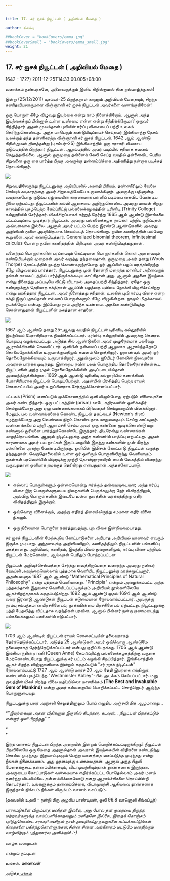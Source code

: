 ```yaml
---


title: 17. சர் ஐசக் நியூட்டன் ( அறிவியல் மேதை )

author: சிலம்பு

##bookCover = "bookCovers/emma.jpg"
##bookCoverSmall = "bookCovers/emma_small.jpg"
weight: 21
---
```


## 17. சர் ஐசக் நியூட்டன் ( அறிவியல் மேதை )

1642 - 1727) 2011-12-25T14:33:00.005+08:00

வணக்கம் நண்பர்களே, அனைவருக்கும் இனிய கிறிஸ்துமஸ் தின நல்வாழ்த்துகள்!

இன்று (25/12/2011) டிசம்பர்-25 பிறந்தநாள் காணும் அறிவியல் மேதையும், சிறந்த கணிதவியலாருமான விஞ்ஞானி சர் ஐசக் நியூட்டன் அவர்களை வணங்குகிறேன்!

ஒரு பொருள் கீழே விழுவது இயற்கை என்று நாம் நினைக்கிறோம். ஆனால் அந்த இயற்கைக்குப் பின்னால் உள்ள உண்மை என்ன என்று சிந்திக்கிறோமா? ஒருவர் சிந்தித்தார் அதன் மூலம்தான் புவியின் ஈர்ப்பு விசையைப் பற்றி உலகம் தெரிந்துகொண்டது. அந்த மாபெரும் கண்டுபிடிப்பைச் செய்தவர் இங்கிலாந்து தேசம் உலக்குத் தந்த தன்னிகரற்ற விஞ்ஞானி சர் ஐசக் நியூட்டன். 1642 ஆம் ஆண்டு கிரிஸ்துமஸ் தினத்தன்று (டிசம்பர்-25) இங்கிலாந்தில் ஒரு சராசரி விவசாய குடும்பத்தில் பிறந்தார் நியூட்டன். ஆரம்பத்தில் அவர் படிப்பில் சரியாக கவனம் செலுத்தவில்லை. ஆனால் ஒருமுறை தன்னைக் கேலி செய்த வயதில் தன்னைவிட பெரிய சிறுவனை ஒரு கை பார்த்த பிறகு அவருக்கு தன்னம்பிக்கை அதிகரித்து நன்றாக படிக்கத் தொடங்கினார்.

![](http://2.bp.blogspot.com/-NVITTPJEghM/TvWnFwev8dI/AAAAAAAABEU/kS9XVCe0kI0/s320/00_N-Sir-Isaac-Newton.gif)

சிறுவயதிலேருந்து நியூட்டனுக்கு அறிவியலில் அலாதி பிரியம். தண்ணீரிலும் வேலை செய்யும் கடிகாரத்தை அவர் சிறுவயதிலேயே உருவாக்கினார். அவருக்கு பதினான்கு வயதானபோது குடும்ப ஏழ்மையின் காரணமாக பள்ளிப் படிப்பை கைவிட வேண்டிய நிலை ஏற்பட்டது. நியூட்டனின் கல்வி ஆசையை அறிந்துகொண்ட அவரது மாமன் சிறுது காலத்தில் புகழ்பெற்ற கேம்ப்ரிட்ஜ் பல்கலைக்கழகத்தின் டிரினிடி (Trinity College) கல்லூரியில் சேர்த்தார். மிகச்சிறப்பாகக் கற்றுத் தேர்ந்து 1665 ஆம் ஆண்டு இளங்கலை பட்டப்படிப்பை முடித்தார் நியூட்டன். அவரது பல்கலைக்கழக நாட்கள் பற்றிய குறிப்புகள் அவ்வுளவாக இல்லை. ஆனால் அவர் பட்டம் பெற்ற இரண்டு ஆண்டுகளில் அவரது அறிவியல் மூளை அபரிமிதமாக செயல்படத் தொடங்கியது. நவீன கணிதத்தின் பல்வேறு கூறுகளை அவர் கண்டுபிடித்தார். Generalized binomial theorem, infinitesimal calculus போன்ற நவீன கணிதத்தின் பிரிவுகள் அவர் கண்டுபிடித்ததுதான்.

வளைந்தப் பொருள்களின் பரப்பையும் கெட்டியான பொருள்களின் கொள் அளவையும் கண்டுபிடிக்கும் முறைகள் அவர் வகுத்து தந்தவைதான். ஒருமுறை அவர் தனது (Wools Thorpe) தோட்டத்தில் நடந்து கொண்டிருந்தபோது ஓர் ஆப்பிள் பழம் மரத்திலிருந்து கீழே விழுவதைப் பார்த்தார். நியூட்டனுக்கு முன் தோன்றி மறைந்த மானிடர் அனைவரும் தங்கள் காலகட்டத்தில் பார்த்திருக்கக்கூடிய காட்சிதான் அது. ஆனால் அதனை இயற்கை என்று நினைத்து அப்படியே விட்டு விடாமல் அதைப்பற்றி சிந்தித்தார். ஏதோ ஒரு கண்ணுக்குத் தெரியாத சக்திதான் ஆப்பிள் பழத்தை புவியை நோக்கி விழச்செய்கிறது என்று ஊகித்தார் நியூட்டன். அவர் நினைத்தது சரிதான். உலகில் புவி ஈர்ப்பு விசை என்ற சக்தி இருப்பதால்தான் எல்லாப் பொருள்களும் கீழே விழுகின்றன. நாமும் மிதக்காமல் நடக்கிறோம் என்பது இப்போது நாம் அறிந்த உண்மை. அதனை கண்டுபிடித்து சொன்னதுதான் நியூட்டனின் மகத்தான சாதனை.

![](http://1.bp.blogspot.com/-CdETnmEzU90/TvWnw6e-1CI/AAAAAAAABEg/3fRqr0EazpA/s320/newton5.jpg)

1667 ஆம் ஆண்டு தனது 25-ஆவது வயதில் நியூட்டன் டிரினிடி கல்லூரியில் இயற்பியல் பேராசிரியராக நியமிக்கப்பட்டார். டிரினிடி கல்லூரியில் அவருக்கு கெளரவ பொறுப்பு வழங்கப்பட்டது. அடுத்த சில ஆண்டுகளை அவர் முழுநேரமாக பல்வேறு ஆராய்ச்சிகளில் செலவிட்டார். ஒளியின் தன்மைப் பற்றி ஆழமாக ஆராய்ந்ததோடு தொலைநோக்கிகளை உருவாக்குவதிலும் கவனம் செலுத்தினார். ஓராண்டில் அவர் ஓர் தொலைநோக்கியையும் உருவாக்கினார். அதன்மூலம் ஜூபிடர் கோலின் நிலவுகளை அவரால் பார்க்க முடிந்தது. இன்றைய நவீன பலம் பொருந்திய தொலைநோக்கிகள்கூட நியூட்டனின் அந்த முதல் தொலைநோக்கியின் அடிப்படையில்தான் அமைந்திருக்கின்றன. 1669 ஆம் ஆண்டு டிரினிடி கல்லூரியில் கணக்கியல் பேராசிரியராக நியூட்டன் பொறுப்பேற்றார். அதன்பின் பிரசித்திப் பெற்ற ராயல் சொசைட்டியில் அவர் உறுப்பினராக சேர்த்துக்கொள்ளப்பட்டார்.

பட்டகம் (Prism) எனப்படும் முக்கோணத்தில் ஒளி விழும்போது ஏற்படும் விளைவுகளை அவர் கண்டறிந்தார். ஒரு பட்டகத்தின் (prism) ஊடே கதிரவனின் ஒளிக்கதிர் செல்லும்போது அது ஏழு வண்ணங்களாகப் பிரிவதைச் செய்முறையில் விளக்கினார். மேலும், பல வண்ணங்களைக் கொண்ட நியூடன் தகட்டைச் (Newton’s disc) சுழற்றும்போது அது வெண்மை நிறம் கொண்டதாக மாறுவதையும் செய்து காட்டினார். வண்ணங்களைப் பற்றி ஆராய்ச்சி செய்ய அவர் ஒரு கண்ணை மூடிக்கொண்டு மறு கண்ணால் சூரியனை பார்த்துக்கொண்டே இருந்தார். திடீரென்று வண்ணங்கள் மாறத்தொடங்கின. ஆனால் நியூட்டனுக்கு அந்த கண்ணில் பாதிப்பு ஏற்பட்டது. அதன் காரணமாக அவர் பல நாட்கள் இருட்டறையில் இருந்து கண்களின் முன் மிதந்த புள்ளிகளை அகற்ற வேண்டியிருந்தது. ஒளியின் இமிசன் கோட்பாடு நியூட்டன் வகுத்து தந்ததுதான். வெகுதொலைவில் உள்ள ஓர் ஒளிரும் பொருளிலிருந்து வெளியாகும் துகள்கள் பரவெளியில் வினாடிக்கு நூற்றி தொன்னூராயிரம் மைல் வேகத்தில் விரைந்து வருவதுதான் ஒளியாக நமக்குத் தெரிகிறது என்பதுதான் அந்தக்கோட்பாடு.

![](http://2.bp.blogspot.com/-rQMJavgV_fQ/TvWn5tf1A_I/AAAAAAAABEs/mQevpNYUm1I/s320/newton3.gif)

  * எல்லாப் பொருள்களும் ஒன்றையொன்று ஈர்க்கும் தன்மையுடையன; அந்த ஈர்ப்பு விசை இரு பொருள்களுடைய நிறைகளின் பெருக்கலுக்கு நேர் விகிதத்திலும், அவ்விரு பொருள்களின் இடையே உள்ள தூரத்தின் வர்க்கத்திற்கு எதிர் விகிதத்திலும் இருக்கும்.

  * ஒவ்வொரு வினைக்கும், அதற்கு எதிர்த் திசையிலிருந்து சமமான எதிர் வினை நிகழும்.

  * ஒரு நிலையான பொருளை நகர்த்துவதற்கு, புற விசை இன்றியமையாதது.

சர் ஐசக் நியூட்டனின் மேற்கூறிய கோட்பாடுகளை அறியாத அறிவியல் மாணவர் எவரும் இருக்க முடியாது. அந்தளவுக்கு அறிவியலிலும், கணிதத்திலும் நியூட்டனின் பங்களிப்பு மகத்தானது. அறிவியல், கணிதம், இயந்திரவியல் துறைகளிலும், ஈர்ப்பு விசை பற்றியும் நியூட்டன் மேற்கொண்ட ஆய்வுகள் பெரிதும் போற்றப்பட்டன.

நியூட்டன் அறிவுச்செல்வத்தை சேர்த்து வைத்திருப்பதை உணர்ந்த அவரது நண்பர் ஹேய்லி அவற்றையெல்லாம் புத்தமாக வெளியிட நியூட்டனுக்கு ஊக்கமூட்டினார். அதன்பலனாக 1687 ஆம் ஆண்டு "Mathematical Principles of Natural Philosophy" என்ற புத்தகம் வெளியானது. "Principia" என்றும் அழைக்கப்பட்ட அந்த புத்தகம்தான் இதுவரை வெளியிடப்பட்டிருக்கும் அறிவியல் நூல்களிலேயே ஆகச்சிறந்ததாகக் கருதப்படுகிறது. 1692 ஆம் ஆண்டு முதல் 1694 ஆம் ஆண்டு வரை இரண்டு ஆண்டுகள் நியூட்டன் கடுமையான நோய்வாய்ப்பட்டார். அவருக்கு நரம்பு சம்பந்தமான பிரச்சினையும், தூக்கமின்மை பிரச்சினையும் ஏற்பட்டது. நியூட்டனுக்கு புத்தி பேதலித்து விட்டதாக வதந்திகள் பரவின. ஆனால் பின்னர் நன்கு குணமடைந்து பல்கலைக்கழகப் பணிகளில் ஈடுபட்டார்.

![](http://1.bp.blogspot.com/-cjka09yYlt4/TvWodhzftDI/AAAAAAAABFM/Gzr9orAPynE/s320/newton+%25281%2529.jpg)

1703 ஆம் ஆண்டில் நியூட்டன் ராயல் சொசைட்டியின் தலைவராகத் தேர்ந்தெடுக்கப்பட்டார். அடுத்த 25 ஆண்டுகள் அவர் ஒவ்வொரு ஆண்டுமே தலைவராகத் தேர்ந்தெடுக்கப்பட்டார் என்பது குறிப்பிடதக்கது. 1705 ஆம் ஆண்டு இங்கிலாந்தின் ராணி (Queen Anne) கேம்ஃப்ரிட்ஜ் பல்கலைக்கழகத்திற்கு வருகை மேற்கொண்டபோது நியூட்டனுக்கு சர் பட்டம் வழங்கி சிறப்பித்தார். இங்கிலாந்தின் ஆகச் சிறந்த விஞ்ஞானியாக இன்றும் கருதப்படும் "சர் ஐசக் நியூட்டன்" நோய்வாய்ப்பட்டு 1727 ஆம் ஆண்டு மார்ச் 20 ஆம் தேதி இயற்கை எய்தினார். லண்டனில் புகழ்பெற்ற "Westminster Abbey"-யில் அடக்கம் செய்யப்பட்டார். மனு குலத்தின் மிகச் சிறந்த விலை மதிப்பில்லா மாணிக்கம் **(The Best and Invaluable Gem of Mankind)** என்று அவர் கல்லறையில் பொறிக்கப்பட்ட சொற்றொடர் ஆழ்ந்த பொருளுடையது.

நியூட்டனுக்கு பலர் அஞ்சலி செலுத்தினாலும் போப் எழுதிய அஞ்சலி மிக ஆழமானது...

_*"இயற்கையும் அதன் விதிகளும் இருளில் கிடந்தன, கடவுள்... நியூட்டன் பிறக்கட்டும் என்றார் ஒளி பிறந்தது" *_

_*  
*_

இந்த வாசகம் நியூட்டன் பிறந்த அறையில் இன்றும் பொறிக்கப்பட்டிருக்கிறது! நியூட்டன் பிறவிலேயே ஒரு மேதை அதனால்தான் அவரால் இயற்கையின் விதிகளை கண்டறிந்து சொல்ல முடிந்தது. இறவாப்புகழும் பெற்று வானத்தை வசப்படுத்த முடிந்தது என்று நீங்கள் நினைக்கலாம். அது ஓரளவுக்கு உண்மைதான். ஆனால் அந்த பிறவி மேதைக்குகூட தன்னம்பிக்கையும், விடாமுயற்சியும்தான் தூண்களாக இருந்தன. அவருடைய கோட்பாடுகள் வன்மையாக எதிர்க்கப்பட்ட போதெல்லாம் அவர் மனம் தளர்ந்து விடவில்லை. தன்னம்பிக்கையோடு தனது ஆராய்ச்சிகளை தொய்வின்றி தொடர்ந்தார். உங்களுக்கும் தன்னம்பிக்கை, விடாமுயற்சி ஆகியவை தூண்களாக இருந்தால் நிச்சயம் நீங்கள் விரும்பும் வானம் வசப்படும்.

(தகவலில் உதவி - நன்றி திரு.அழகிய பாண்டியன், ஒலி 96.8 வானொலி சிங்கப்பூர்)

_பாராட்டுகளை விரும்பாத மனிதன் இல்லை, அது போல தன் குறையை திருத்த மற்றவர்களுக்கு வாய்ப்பளிக்காதவனும் மனிதனே இல்லை, இதைக் கொஞ்சம் புரிந்துகொண்ட சராசரி மனிதன் நான்.தயவுசெய்து தவறுகளை சுட்டிக்காட்டுங்கள் நிறைகளை பகிர்ந்துகொள்ளுங்கள்,சின்ன சின்ன அங்கீகாரம் மட்டுமே மனதிற்கும் வாழ்விற்கும் புத்துணர்வு அளிக்கும்! :-)_

வாழ்க வளமுடன்

என்றும் நட்புடன்

உங்கள். **மாணவன்**

[அடுத்த பக்கம்](varalatru_nayagarkal_22)